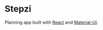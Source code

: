 # Stepzi

Planning app built with [React](https://reactjs.org/) and [Material-UI](https://material-ui.com/).
